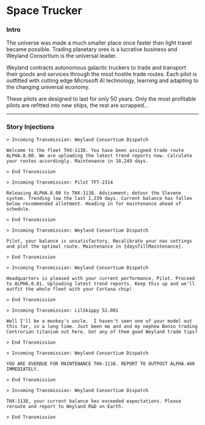 # Space Trucker

### Intro
The universe was made a much smaller place once faster than light travel became possible.  Trading planetary ores is a lucrative business and Weyland Consortium is the universal leader.

Weyland contracts autonomous galactic truckers to trade and transport their goods and services through the most hostile trade routes. Each pilot is outfitted with cutting edge Microsoft AI technology, learning and adapting to the changing universal economy. 

These pilots are designed to last for only 50 years. Only the most profitable pilots are refitted into new ships, the rest are scrapped...

---
### Story Injections
```
> Incoming Transmission: Weyland Consortium Dispatch

Welcome to the fleet THX-1138. You have been assigned trade route ALPHA.8.00. We are uploading the latest trend reports now. Calculate your routes accordingly. Maintenance in 18,249 days.

> End Transmission
```

```
> Incoming Transmission: Pilot TFT-2314

Releasing ALPHA.8.00 to THX-1138. Advisement; detour the Slevene system. Trending low the last 1,239 days. Current balance has fallen below recommended allotment. Heading in for maintenance ahead of schedule.

> End Transmission
```

```
> Incoming Transmission: Weyland Consortium Dispatch

Pilot, your balance is unsatisfactory. Recalibrate your nav settings and plot the optimal route. Maintenance in {daysTillMaintenance}.

> End Transmission
```

```
> Incoming Transmission: Weyland Consortium Dispatch

Headquarters is pleased with your current performance, Pilot. Proceed to ALPHA.8.01. Uploading latest trend reports. Keep this up and we'll outfit the whole fleet with your Cortana chip!

> End Transmission
```

```
> Incoming Transmission: LilSkippy 52.001

Well I'll be a monkey's uncle.  I haven't seen one of your model out this far, in a long time. Just been me and and my nephew Bonzo trading Centrorian titanium out here. Got any of them good Weyland trade tips?

> End Transmission
```
```
> Incoming Transmission: Weyland Consortium Dispatch

YOU ARE OVERDUE FOR MAINTENANCE THX-1138. REPORT TO OUTPOST ALPHA.460 IMMEDIATELY.

> End Transmission
```

```
> Incoming Transmission: Weyland Consortium Dispatch

THX-1138, your current balance has exceeded expectations. Please reroute and report to Weyland R&D on Earth. 

> End Transmission
```
